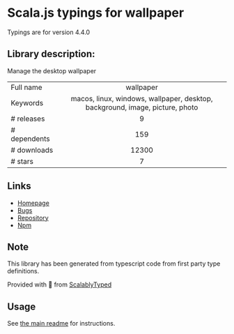 
# Scala.js typings for wallpaper

Typings are for version 4.4.0

## Library description:
Manage the desktop wallpaper

|                    |                 |
| ------------------ | :-------------: |
| Full name          | wallpaper |
| Keywords           | macos, linux, windows, wallpaper, desktop, background, image, picture, photo |
| # releases         | 9 |
| # dependents       | 159 |
| # downloads        | 12300 |
| # stars            | 7 |

## Links
- [Homepage](https://github.com/sindresorhus/wallpaper#readme)
- [Bugs](https://github.com/sindresorhus/wallpaper/issues)
- [Repository](https://github.com/sindresorhus/wallpaper)
- [Npm](https://www.npmjs.com/package/wallpaper)
    


## Note
This library has been generated from typescript code from first party type definitions.

Provided with :purple_heart: from [ScalablyTyped](https://github.com/oyvindberg/ScalablyTyped)

## Usage
See [the main readme](../../readme.md) for instructions.


